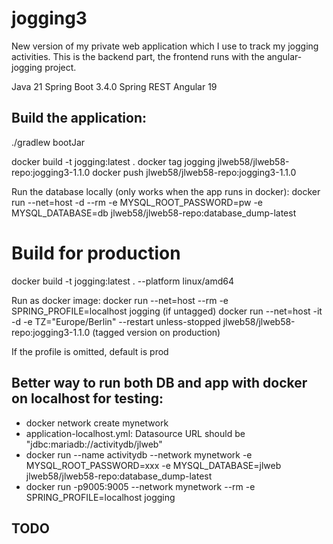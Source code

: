 # jogging3

New version of my private web application which I use to track my jogging activities. This is the backend part, the frontend runs with the angular-jogging project.

Java 21
Spring Boot 3.4.0
Spring REST
Angular 19

## Build the application:

./gradlew bootJar

docker build -t jogging:latest .
docker tag jogging jlweb58/jlweb58-repo:jogging3-1.1.0
docker push jlweb58/jlweb58-repo:jogging3-1.1.0

Run the database locally (only works when the app runs in docker):
docker run --net=host -d --rm -e MYSQL_ROOT_PASSWORD=pw -e MYSQL_DATABASE=db  jlweb58/jlweb58-repo:database_dump-latest

# Build for production
docker build -t jogging:latest . --platform linux/amd64

Run as docker image: 
docker run --net=host --rm -e SPRING_PROFILE=localhost jogging 
(if untagged)
docker run --net=host -it -d -e TZ="Europe/Berlin" --restart unless-stopped jlweb58/jlweb58-repo:jogging3-1.1.0
(tagged version on production)

If the profile is omitted, default is prod

## Better way to run both DB and app with docker on localhost for testing:
* docker network create mynetwork
* application-localhost.yml: Datasource URL should be "jdbc:mariadb://activitydb/jlweb"
* docker run --name activitydb --network mynetwork -e MYSQL_ROOT_PASSWORD=xxx -e MYSQL_DATABASE=jlweb  jlweb58/jlweb58-repo:database_dump-latest
* docker run -p9005:9005 --network mynetwork --rm -e SPRING_PROFILE=localhost jogging

## TODO


